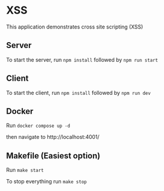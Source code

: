 # XSS

This application demonstrates cross site scripting (XSS)

## Server

To start the server, run `npm install` followed by `npm run start`

## Client

To start the client, run `npm install` followed by `npm run dev`

## Docker

Run `docker compose up -d` 

then navigate to http://localhost:4001/

## Makefile (Easiest option)

Run `make start`

To stop everything run `make stop`
